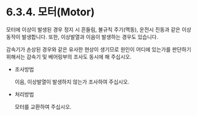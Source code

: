 ﻿# 6.3.4. 모터(Motor)

모터에 이상이 발생된 경우 정지 시 흔들림, 불규칙 주기(맥동), 운전시 진동과 같은 이상 동작이 발생합니다. 또한, 이상발열과 이음이 발생하는 경우도 있습니다.

감속기가 손상된 경우와 같은 유사한 현상이 생기므로 원인이 어디에 있는가를 판단하기 위해서는 감속기 및 베어링부의 조사도 동시에 해 주십시오.

*	조사방법

    이음, 이상발열이 발생하지 않는가 조사하여 주십시오.
 
*	처리방법

    모터를 교환하여 주십시오.
